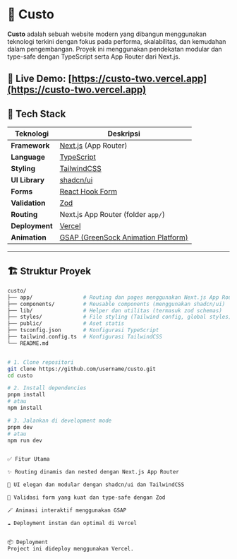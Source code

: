 # 🧩 Custo

**Custo** adalah sebuah website modern yang dibangun menggunakan teknologi terkini dengan fokus pada performa, skalabilitas, dan kemudahan dalam pengembangan. Proyek ini menggunakan pendekatan modular dan type-safe dengan TypeScript serta App Router dari Next.js.

🔗 **Live Demo:** [https://custo-two.vercel.app](https://custo-two.vercel.app)
---

## 🚀 Tech Stack

| Teknologi       | Deskripsi                                                                 |
|----------------|---------------------------------------------------------------------------|
| **Framework**   | [Next.js](https://nextjs.org/) (App Router)                               |
| **Language**    | [TypeScript](https://www.typescriptlang.org/)                             |
| **Styling**     | [TailwindCSS](https://tailwindcss.com/)                                   |
| **UI Library**  | [shadcn/ui](https://ui.shadcn.com/)                                       |
| **Forms**       | [React Hook Form](https://react-hook-form.com/)                          |
| **Validation**  | [Zod](https://zod.dev/)                                                   |
| **Routing**     | Next.js App Router (folder `app/`)                                        |
| **Deployment**  | [Vercel](https://vercel.com/)                                             |
| **Animation**   | [GSAP (GreenSock Animation Platform)](https://gsap.com/)                 |

---

## 🏗️ Struktur Proyek

```bash
custo/
├── app/                # Routing dan pages menggunakan Next.js App Router
├── components/         # Reusable components (menggunakan shadcn/ui)
├── lib/                # Helper dan utilitas (termasuk zod schemas)
├── styles/             # File styling (Tailwind config, global styles)
├── public/             # Aset statis
├── tsconfig.json       # Konfigurasi TypeScript
├── tailwind.config.ts  # Konfigurasi TailwindCSS
└── README.md


# 1. Clone repositori
git clone https://github.com/username/custo.git
cd custo

# 2. Install dependencies
pnpm install
# atau
npm install

# 3. Jalankan di development mode
pnpm dev
# atau
npm run dev


✅ Fitur Utama

✨ Routing dinamis dan nested dengan Next.js App Router

🎨 UI elegan dan modular dengan shadcn/ui dan TailwindCSS

🧩 Validasi form yang kuat dan type-safe dengan Zod

🪄 Animasi interaktif menggunakan GSAP

☁️ Deployment instan dan optimal di Vercel


📦 Deployment
Project ini dideploy menggunakan Vercel.